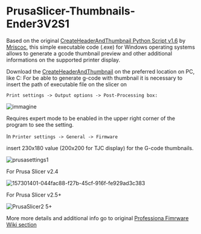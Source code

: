 # PrusaSlicer-Thumbnails-Ender3V2S1

Based on the original [CreateHeaderAndThumbnail Python Script v1.6](https://raw.githubusercontent.com/mriscoc/Marlin_Ender3v2/Ender3v2-Released/slicer%20scripts/prusa-superslicer/CreateHeaderAndThumbnail.py) by [Mriscoc](https://github.com/mriscoc), this simple executable code (.exe) for Windows operating systems allows to generate a gcode thumbnail preview and other additional informations on the supported printer display. 

Download the [CreateHeaderAndThumbnail](link) on the preferred location on PC, like C:
For be able to generate g-code with thumbnail it is necessary to insert the path of executable file on the slicer on


`Print settings -> Output options -> Post-Processing box:`


![immagine](https://github.com/Giadej/PrusaSlicer-Thumbnails-Ender3V2S1-/assets/80910217/60c27179-da0f-4cb4-93aa-c43eafb3edd7)

Requires expert mode to be enabled in the upper right corner of the program to see the setting. 

In `Printer settings -> General -> Firmware`

insert 230x180 value (200x200 for TJC display) for the G-code thumbnails.


![prusasettings1](https://github.com/Giadej/PrusaSlicer-Thumbnails-Ender3V2S1-/assets/80910217/00b2146c-7810-4624-aaf2-6229d9117f41)


For Prusa Slicer v2.4

![157301401-044fac88-f27b-45cf-916f-fe929ad3c383](https://github.com/Giadej/PrusaSlicer-Thumbnails-Ender3V2S1-/assets/80910217/ef747dd0-b780-4d1c-8952-46eaa3cace7b)


For Prusa Slicer v2.5+

![PrusaSlicer2 5+](https://github.com/Giadej/PrusaSlicer-Thumbnails-Ender3V2S1-/assets/80910217/805e2bcd-cac7-4da3-9144-19ba2ef677a6)

More more details and additional info go to original [Professiona Fimrware Wiki section](https://github.com/mriscoc/Ender3V2S1/wiki/How-to-generate-a-gcode-preview)
